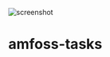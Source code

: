 ![screenshot](https://user-images.githubusercontent.com/93246440/139054499-e0a74c63-6d87-4dc9-9063-06939d4a8301.png)
# amfoss-tasks
